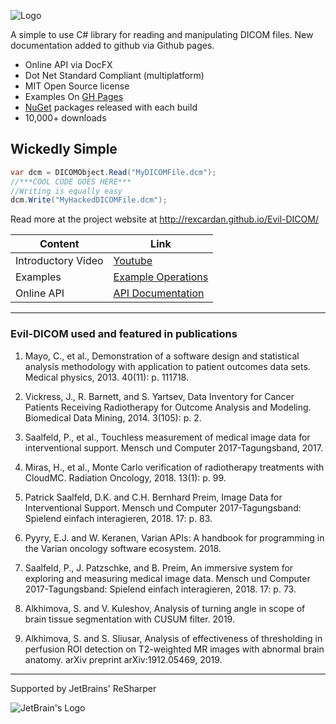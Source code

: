 
![Logo](https://github.com/rexcardan/Evil-DICOM/blob/master/docs/images/evilDicomLogo.png)

A simple to use C# library for reading and manipulating DICOM files. 
New documentation added to github via Github pages. 

* Online API via DocFX
* Dot Net Standard Compliant (multiplatform)
* MIT Open Source license
* Examples On [GH Pages](http://rexcardan.github.io/Evil-DICOM/)
* [NuGet](https://www.nuget.org/packages/EvilDICOM) packages released with each build
* 10,000+ downloads

## Wickedly Simple

```cs
var dcm = DICOMObject.Read("MyDICOMFile.dcm");
//***COOL CODE GOES HERE***
//Writing is equally easy
dcm.Write("MyHackedDICOMFile.dcm");
```

Read more at the project website at 
http://rexcardan.github.io/Evil-DICOM/

| Content | Link |
------------- | -------------
|	Introductory Video | [Youtube](https://www.youtube.com/watch?v=rmYpxxqQ90s) |
|	Examples | [Example Operations](http://rexcardan.github.io/Evil-DICOM/articles/operations.html) |
|	Online API | [API Documentation](http://rexcardan.github.io/Evil-DICOM/api/index.html) |

-----------------------

### Evil-DICOM used and featured in publications

1. Mayo, C., et al., Demonstration of a software design and statistical analysis methodology with application to patient outcomes data sets. Medical physics, 2013. 40(11): p. 111718.

2. Vickress, J., R. Barnett, and S. Yartsev, Data Inventory for Cancer Patients Receiving Radiotherapy for Outcome Analysis and Modeling. Biomedical Data Mining, 2014. 3(105): p. 2.

3. Saalfeld, P., et al., Touchless measurement of medical image data for interventional support. Mensch und Computer 2017-Tagungsband, 2017.

4. Miras, H., et al., Monte Carlo verification of radiotherapy treatments with CloudMC. Radiation Oncology, 2018. 13(1): p. 99.

5. Patrick Saalfeld, D.K. and C.H. Bernhard Preim, Image Data for Interventional Support. Mensch und Computer 2017-Tagungsband: Spielend einfach interagieren, 2018. 17: p. 83.

6. Pyyry, E.J. and W. Keranen, Varian APIs: A handbook for programming in the Varian oncology software ecosystem. 2018.

7. Saalfeld, P., J. Patzschke, and B. Preim, An immersive system for exploring and measuring medical image data. Mensch und Computer 2017-Tagungsband: Spielend einfach interagieren, 2018. 17: p. 73.

8. Alkhimova, S. and V. Kuleshov, Analysis of turning angle in scope of brain tissue segmentation with CUSUM filter. 2019.

9. Alkhimova, S. and S. Sliusar, Analysis of effectiveness of thresholding in perfusion ROI detection on T2-weighted MR images with abnormal brain anatomy. arXiv preprint arXiv:1912.05469, 2019.
***

Supported by JetBrains' ReSharper

![JetBrain's Logo](https://h9jd9q.dm2304.livefilestore.com/y4m0Q1iIXt3uj4zsf5dnlHI4HkdM4wH7JP2G7YCXNLBb6t59byWqX17LvJbJMs1E0PRvabL8ac_aMalS2yiX3pWvDBh-ue-NgmjliEMrPCBIEZ_0HEuMLhNXWKD3TFnhuJ6vglTOksYSo-GjFTnmNmoyNh9m4xxi8myABrlmN57XoMutalXWtRV4hdaay3sJZFXfMO5sVsCsvjXb-fYWS-fxw?width=128&height=138&cropmode=none)
